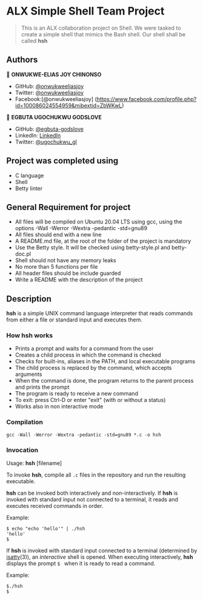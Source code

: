 # ALX Simple Shell Team Project

> This is an ALX collaboration project on Shell. We were tasked to create a simple shell that mimics the Bash shell. Our shell shall be called **hsh**
  
## Authors ##

👤 **ONWUKWE-ELIAS JOY CHINONSO**

- GitHub: [@onwukweeliasjoy](https://github.com/ONWUKWEELIASJOY)
- Twitter: [@onwukweeliasjoy](https://twitter.com/ELIAS_JOY1)
- Facebook:[@onwukweeliasjoy] (https://www.facebook.com/profile.php?id=100086024554959&mibextid=ZbWKwL)

👤 **EGBUTA UGOCHUKWU GODSLOVE**

- GitHub: [@egbuta-godslove](https://github.com/Egbuta-Godslove)
- LinkedIn: [LinkedIn](linkedin.com/in/Egbuta-Godslove)
- Twitter: [@ugochukwu_gl](https://twitter.com/Ugochukwu_GL)

## Project was completed using

- C language
- Shell
- Betty linter

## General Requirement for project

- All files will be compiled on Ubuntu 20.04 LTS using gcc, using the options -Wall -Werror -Wextra -pedantic -std=gnu89
- All files should end with a new line
- A README.md file, at the root of the folder of the project is mandatory
- Use the Betty style. It will be checked using betty-style.pl and betty-doc.pl
- Shell should not have any memory leaks
- No more than 5 functions per file
- All header files should be include guarded
- Write a README with the description of the project


## Description ##

**hsh** is a simple UNIX command language interpreter that reads commands from either a file or standard input and executes them.

### How **hsh** works
* Prints a prompt and waits for a command from the user
* Creates a child process in which the command is checked
* Checks for built-ins, aliases in the PATH, and local executable programs
* The child process is replaced by the command, which accepts arguments
* When the command is done, the program returns to the parent process and prints the prompt
* The program is ready to receive a new command
* To exit: press Ctrl-D or enter "exit" (with or without a status)
* Works also in non interactive mode

### Compilation

`gcc -Wall -Werror -Wextra -pedantic -std=gnu89 *.c -o hsh`

### Invocation

Usage: **hsh** [filename]

To invoke **hsh**, compile all `.c` files in the repository and run the resulting executable.

**hsh** can be invoked both interactively and non-interactively. If **hsh** is invoked with standard input not connected to a terminal, it reads and executes received commands in order.

Example:
```
$ echo "echo 'hello'" | ./hsh
'hello'
$
```

If **hsh** is invoked with standard input connected to a terminal (determined by [isatty](https://linux.die.net/man/3/isatty)(3)), an *interactive* shell is opened. When executing interactively, **hsh** displays the prompt `$ ` when it is ready to read a command.

Example:
```
$./hsh
$
```
